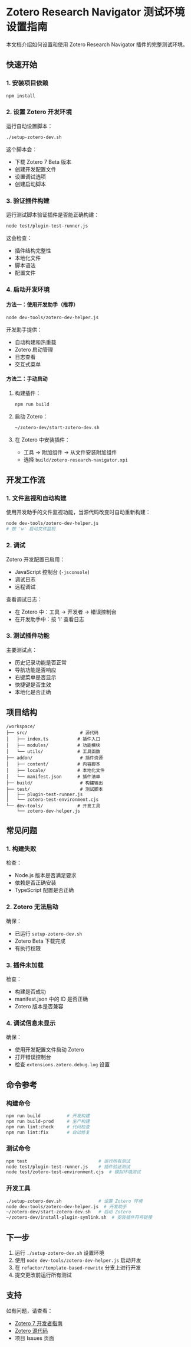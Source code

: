 # Zotero Research Navigator 测试环境设置指南

本文档介绍如何设置和使用 Zotero Research Navigator 插件的完整测试环境。

## 快速开始

### 1. 安装项目依赖

```bash
npm install
```

### 2. 设置 Zotero 开发环境

运行自动设置脚本：

```bash
./setup-zotero-dev.sh
```

这个脚本会：

- 下载 Zotero 7 Beta 版本
- 创建开发配置文件
- 设置调试选项
- 创建启动脚本

### 3. 验证插件构建

运行测试脚本验证插件是否能正确构建：

```bash
node test/plugin-test-runner.js
```

这会检查：

- 插件结构完整性
- 本地化文件
- 脚本语法
- 配置文件

### 4. 启动开发环境

#### 方法一：使用开发助手（推荐）

```bash
node dev-tools/zotero-dev-helper.js
```

开发助手提供：

- 自动构建和热重载
- Zotero 启动管理
- 日志查看
- 交互式菜单

#### 方法二：手动启动

1. 构建插件：

   ```bash
   npm run build
   ```

2. 启动 Zotero：

   ```bash
   ~/zotero-dev/start-zotero-dev.sh
   ```

3. 在 Zotero 中安装插件：
   - 工具 → 附加组件 → 从文件安装附加组件
   - 选择 `build/zotero-research-navigator.xpi`

## 开发工作流

### 1. 文件监视和自动构建

使用开发助手的文件监视功能，当源代码改变时自动重新构建：

```bash
node dev-tools/zotero-dev-helper.js
# 按 'w' 启动文件监视
```

### 2. 调试

Zotero 开发配置已启用：

- JavaScript 控制台 (`-jsconsole`)
- 调试日志
- 远程调试

查看调试日志：

- 在 Zotero 中：工具 → 开发者 → 错误控制台
- 在开发助手中：按 'l' 查看日志

### 3. 测试插件功能

主要测试点：

- 历史记录功能是否正常
- 导航功能是否响应
- 右键菜单是否显示
- 快捷键是否生效
- 本地化是否正确

## 项目结构

```
/workspace/
├── src/                    # 源代码
│   ├── index.ts           # 插件入口
│   ├── modules/           # 功能模块
│   └── utils/             # 工具函数
├── addon/                  # 插件资源
│   ├── content/           # 内容脚本
│   ├── locale/            # 本地化文件
│   └── manifest.json      # 插件清单
├── build/                  # 构建输出
├── test/                   # 测试脚本
│   ├── plugin-test-runner.js
│   └── zotero-test-environment.cjs
└── dev-tools/             # 开发工具
    └── zotero-dev-helper.js
```

## 常见问题

### 1. 构建失败

检查：

- Node.js 版本是否满足要求
- 依赖是否正确安装
- TypeScript 配置是否正确

### 2. Zotero 无法启动

确保：

- 已运行 `setup-zotero-dev.sh`
- Zotero Beta 下载完成
- 有执行权限

### 3. 插件未加载

检查：

- 构建是否成功
- manifest.json 中的 ID 是否正确
- Zotero 版本是否兼容

### 4. 调试信息未显示

确保：

- 使用开发配置文件启动 Zotero
- 打开错误控制台
- 检查 `extensions.zotero.debug.log` 设置

## 命令参考

### 构建命令

```bash
npm run build          # 开发构建
npm run build-prod     # 生产构建
npm run lint:check     # 代码检查
npm run lint:fix       # 自动修复
```

### 测试命令

```bash
npm test                           # 运行所有测试
node test/plugin-test-runner.js    # 插件验证测试
node test/zotero-test-environment.cjs  # 模拟环境测试
```

### 开发工具

```bash
./setup-zotero-dev.sh              # 设置 Zotero 环境
node dev-tools/zotero-dev-helper.js  # 开发助手
~/zotero-dev/start-zotero-dev.sh   # 启动 Zotero
~/zotero-dev/install-plugin-symlink.sh  # 安装插件符号链接
```

## 下一步

1. 运行 `./setup-zotero-dev.sh` 设置环境
2. 使用 `node dev-tools/zotero-dev-helper.js` 启动开发
3. 在 `refactor/template-based-rewrite` 分支上进行开发
4. 提交更改前运行所有测试

## 支持

如有问题，请查看：

- [Zotero 7 开发者指南](https://www.zotero.org/support/dev/zotero_7_for_developers)
- [Zotero 源代码](https://github.com/zotero/zotero)
- 项目 Issues 页面
